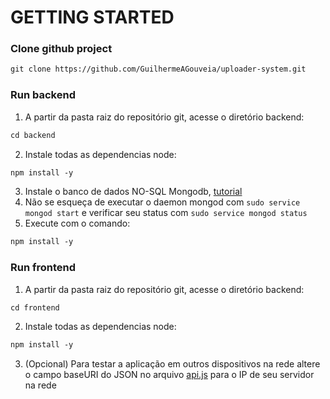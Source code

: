 # GETTING STARTED

### Clone github project
```md
git clone https://github.com/GuilhermeAGouveia/uploader-system.git
```


### Run backend

1. A partir da pasta raiz do repositório git, acesse o diretório backend:
```md
cd backend
```

2. Instale todas as dependencias node:
```md
npm install -y
```

3. Instale o banco de dados NO-SQL Mongodb, [tutorial](https://docs.mongodb.com/manual/tutorial/install-mongodb-on-debian/)
4. Não se esqueça de executar o daemon mongod com `sudo service mongod start` e verificar seu status com `sudo service mongod status`
5. Execute com o comando:
```md
npm install -y
```


### Run frontend

1. A partir da pasta raiz do repositório git, acesse o diretório backend:
```md
cd frontend
```

2. Instale todas as dependencias node:
```md
npm install -y
```
3. (Opcional) Para testar a aplicação em outros dispositivos na rede altere o campo baseURI do JSON no arquivo [api.js](src/services/api.json) para o IP de seu servidor na rede

